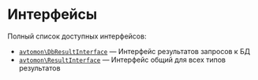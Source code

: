 Интерфейсы
==========

Полный список доступных интерфейсов:

- [`avtomon\DbResultInterface`](avtomon/DbResultInterface.md) &mdash; Интерфейс результатов запросов к БД
- [`avtomon\ResultInterface`](avtomon/ResultInterface.md) &mdash; Интерфейс общий для всех типов результатов
